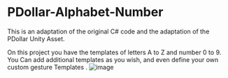 # PDollar-Alphabet-Number
This is an adaptation of the original C# code and the adaptation of the PDollar Unity Asset.

On this project you have the templates of letters A to Z and number 0 to 9. You
Can add additional templates as you wish, and even define your own custom gesture Templates .
![image](https://github.com/in-mind-tech/PDollar-Alphabet-Number/assets/140838152/4225c1b7-c640-44be-ba87-5739bf14ff6c)

